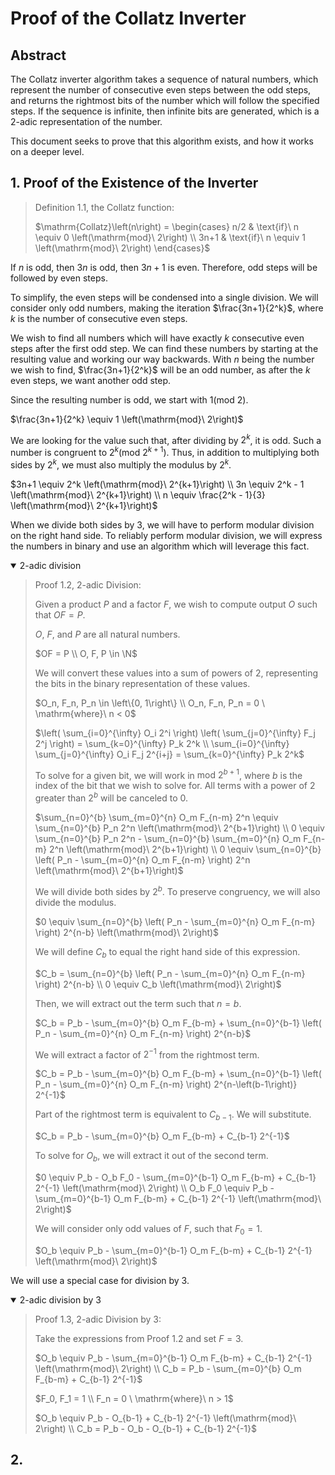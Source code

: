 # Proof of the Collatz Inverter

## Abstract

The Collatz inverter algorithm takes a sequence of natural numbers, which represent the number of consecutive even steps between the odd steps, and returns the rightmost bits of the number which will follow the specified steps. If the sequence is infinite, then infinite bits are generated, which is a 2-adic representation of the number.

This document seeks to prove that this algorithm exists, and how it works on a deeper level.

## 1. Proof of the Existence of the Inverter

> Definition 1.1, the Collatz function:
>
> $`\mathrm{Collatz}\left(n\right) = \begin{cases} n/2 & \text{if}\ n \equiv 0 \left(\mathrm{mod}\ 2\right) \\ 3n+1 & \text{if}\ n \equiv 1 \left(\mathrm{mod}\ 2\right) \end{cases}`$

If $`n`$ is odd, then $`3n`$ is odd, then $`3n+1`$ is even. Therefore, odd steps will be followed by even steps.

To simplify, the even steps will be condensed into a single division. We will consider only odd numbers, making the iteration $`\frac{3n+1}{2^k}`$, where $`k`$ is the number of consecutive even steps.

We wish to find all numbers which will have exactly $`k`$ consecutive even steps after the first odd step. We can find these numbers by starting at the resulting value and working our way backwards. With $`n`$ being the number we wish to find, $`\frac{3n+1}{2^k}`$ will be an odd number, as after the $`k`$ even steps, we want another odd step.

Since the resulting number is odd, we start with $`1 \left(\mathrm{mod}\ 2\right)`$.

$`\frac{3n+1}{2^k} \equiv 1 \left(\mathrm{mod}\ 2\right)`$

We are looking for the value such that, after dividing by $`2^k`$, it is odd. Such a number is congruent to $`2^k \left(\mathrm{mod}\ 2^{k+1}\right)`$. Thus, in addition to multiplying both sides by $`2^k`$, we must also multiply the modulus by $`2^k`$.

$`3n+1 \equiv 2^k \left(\mathrm{mod}\ 2^{k+1}\right) \\ 3n \equiv 2^k - 1 \left(\mathrm{mod}\ 2^{k+1}\right) \\ n \equiv \frac{2^k - 1}{3} \left(\mathrm{mod}\ 2^{k+1}\right)`$

When we divide both sides by 3, we will have to perform modular division on the right hand side. To reliably perform modular division, we will express the numbers in binary and use an algorithm which will leverage this fact.

<details open>
<summary> 2-adic division </summary>

> Proof 1.2, 2-adic Division:
>
> Given a product $`P`$ and a factor $`F`$, we wish to compute output $`O`$ such that $`OF = P`$.
>
> $`O`$, $`F`$, and $`P`$ are all natural numbers.
>
> $`OF = P \\ O, F, P \in \N`$
>
> We will convert these values into a sum of powers of 2, representing the bits in the binary representation of these values.
>
> $`O_n, F_n, P_n \in \left\{0, 1\right\} \\ O_n, F_n, P_n = 0 \ \mathrm{where}\ n < 0`$
>
> $`\left( \sum_{i=0}^{\infty} O_i 2^i \right) \left( \sum_{j=0}^{\infty} F_j 2^j \right) = \sum_{k=0}^{\infty} P_k 2^k \\ \sum_{i=0}^{\infty} \sum_{j=0}^{\infty} O_i F_j 2^{i+j} = \sum_{k=0}^{\infty} P_k 2^k`$
>
> To solve for a given bit, we will work in $`\mathrm{mod}\ 2^{b+1}`$, where $`b`$ is the index of the bit that we wish to solve for. All terms with a power of 2 greater than $`2^b`$ will be canceled to 0.
>
> $`\sum_{n=0}^{b} \sum_{m=0}^{n} O_m F_{n-m} 2^n \equiv \sum_{n=0}^{b} P_n 2^n \left(\mathrm{mod}\ 2^{b+1}\right) \\ 0 \equiv \sum_{n=0}^{b} P_n 2^n - \sum_{n=0}^{b} \sum_{m=0}^{n} O_m F_{n-m} 2^n \left(\mathrm{mod}\ 2^{b+1}\right) \\ 0 \equiv \sum_{n=0}^{b} \left( P_n - \sum_{m=0}^{n} O_m F_{n-m} \right) 2^n \left(\mathrm{mod}\ 2^{b+1}\right)`$
>
> We will divide both sides by $`2^b`$. To preserve congruency, we will also divide the modulus.
>
> $`0 \equiv \sum_{n=0}^{b} \left( P_n - \sum_{m=0}^{n} O_m F_{n-m} \right) 2^{n-b} \left(\mathrm{mod}\ 2\right)`$
>
> We will define $`C_b`$ to equal the right hand side of this expression.
>
> $`C_b = \sum_{n=0}^{b} \left( P_n - \sum_{m=0}^{n} O_m F_{n-m} \right) 2^{n-b} \\ 0 \equiv C_b \left(\mathrm{mod}\ 2\right)`$
>
> Then, we will extract out the term such that $`n = b`$.
>
> $`C_b = P_b - \sum_{m=0}^{b} O_m F_{b-m} + \sum_{n=0}^{b-1} \left( P_n - \sum_{m=0}^{n} O_m F_{n-m} \right) 2^{n-b}`$
>
> We will extract a factor of $`2^{-1}`$ from the rightmost term.
>
> $`C_b = P_b - \sum_{m=0}^{b} O_m F_{b-m} + \sum_{n=0}^{b-1} \left( P_n - \sum_{m=0}^{n} O_m F_{n-m} \right) 2^{n-\left(b-1\right)} 2^{-1}`$
>
> Part of the rightmost term is equivalent to $`C_{b-1}`$. We will substitute.
>
> $`C_b = P_b - \sum_{m=0}^{b} O_m F_{b-m} + C_{b-1} 2^{-1}`$
>
> To solve for $`O_b`$, we will extract it out of the second term.
>
> $`0 \equiv P_b - O_b F_0 - \sum_{m=0}^{b-1} O_m F_{b-m} + C_{b-1} 2^{-1} \left(\mathrm{mod}\ 2\right) \\ O_b F_0 \equiv P_b - \sum_{m=0}^{b-1} O_m F_{b-m} + C_{b-1} 2^{-1} \left(\mathrm{mod}\ 2\right)`$
>
> We will consider only odd values of $`F`$, such that $`F_0 = 1`$.
>
> $`O_b \equiv P_b - \sum_{m=0}^{b-1} O_m F_{b-m} + C_{b-1} 2^{-1} \left(\mathrm{mod}\ 2\right)`$

</details>

We will use a special case for division by 3.

<details open>
<summary> 2-adic division by 3 </summary>

> Proof 1.3, 2-adic Division by 3:
>
> Take the expressions from Proof 1.2 and set $`F = 3`$.
>
> $`O_b \equiv P_b - \sum_{m=0}^{b-1} O_m F_{b-m} + C_{b-1} 2^{-1} \left(\mathrm{mod}\ 2\right) \\ C_b = P_b - \sum_{m=0}^{b} O_m F_{b-m} + C_{b-1} 2^{-1}`$
>
> $`F_0, F_1 = 1 \\ F_n = 0 \ \mathrm{where}\ n > 1`$
>
> $`O_b \equiv P_b - O_{b-1} + C_{b-1} 2^{-1} \left(\mathrm{mod}\ 2\right) \\ C_b = P_b - O_b - O_{b-1} + C_{b-1} 2^{-1}`$

</details>

## 2. 
